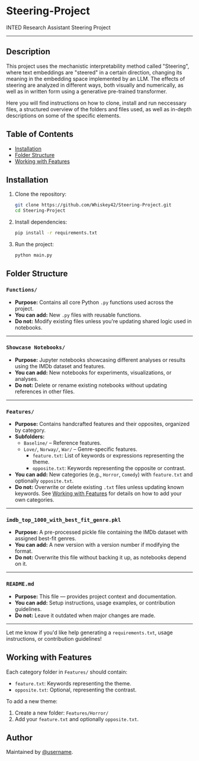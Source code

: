 # Steering-Project
INTED Research Assistant Steering Project

---

## Description

This project uses the mechanistic interpretability method called "Steering", where text embeddings are "steered" in a certain direction, changing its meaning in the embedding space implemented by an LLM. The effects of steering are analyzed in different ways, both visually and numerically, as well as in written form using a generative pre-trained transformer. 

Here you will find instructions on how to clone, install and run neccessary files, a structured overview of the folders and files used, as well as in-depth descriptions on some of the specific elements. 


## Table of Contents
- [Installation](#installation)
- [Folder Structure](#folder-structure)
- [Working with Features](#working-with-features)

## Installation

1. Clone the repository:
   ```bash
   git clone https://github.com/Whiskey42/Steering-Project.git
   cd Steering-Project
   ```

2. Install dependencies:
   ```bash
   pip install -r requirements.txt
   ```

3. Run the project:
   ```bash
   python main.py
   ```


## Folder Structure

### `Functions/`
- **Purpose:** Contains all core Python `.py` functions used across the project.
- **You can add:** New `.py` files with reusable functions.
- **Do not:** Modify existing files unless you're updating shared logic used in notebooks.

---

### `Showcase Notebooks/`
- **Purpose:** Jupyter notebooks showcasing different analyses or results using the IMDb dataset and features.
- **You can add:** New notebooks for experiments, visualizations, or analyses.
- **Do not:** Delete or rename existing notebooks without updating references in other files.

---

### `Features/`
- **Purpose:** Contains handcrafted features and their opposites, organized by category.
- **Subfolders:**
  - `Baseline/` – Reference features.
  - `Love/`, `Norway/`, `War/` – Genre-specific features.
    - `feature.txt`: List of keywords or expressions representing the theme.
    - `opposite.txt`: Keywords representing the opposite or contrast.
- **You can add:** New categories (e.g., `Horror`, `Comedy`) with `feature.txt` and optionally `opposite.txt`.
- **Do not:** Overwrite or delete existing `.txt` files unless updating known keywords.
See [Working with Features](#working-with-features) for details on how to add your own categories.


---

### `imdb_top_1000_with_best_fit_genre.pkl`
- **Purpose:** A pre-processed pickle file containing the IMDb dataset with assigned best-fit genres.
- **You can add:** A new version with a version number if modifying the format.
- **Do not:** Overwrite this file without backing it up, as notebooks depend on it.

---

### `README.md`
- **Purpose:** This file — provides project context and documentation.
- **You can add:** Setup instructions, usage examples, or contribution guidelines.
- **Do not:** Leave it outdated when major changes are made.

---

Let me know if you'd like help generating a `requirements.txt`, usage instructions, or contribution guidelines!


## Working with Features

Each category folder in `Features/` should contain:
- `feature.txt`: Keywords representing the theme.
- `opposite.txt`: Optional, representing the contrast.

To add a new theme:
1. Create a new folder: `Features/Horror/`
2. Add your `feature.txt` and optionally `opposite.txt`.




## Author

Maintained by [@username](https://github.com/username).
